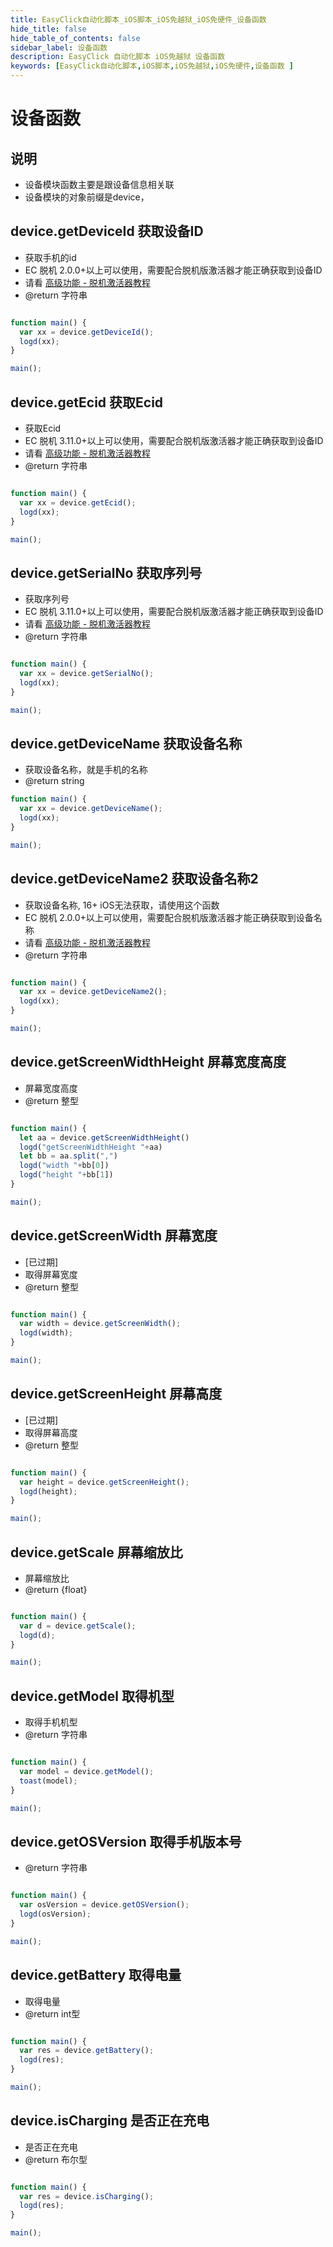 ```yaml
---
title: EasyClick自动化脚本_iOS脚本_iOS免越狱_iOS免硬件_设备函数 
hide_title: false 
hide_table_of_contents: false 
sidebar_label: 设备函数
description: EasyClick 自动化脚本 iOS免越狱 设备函数 
keywords: [EasyClick自动化脚本,iOS脚本,iOS免越狱,iOS免硬件,设备函数 ]
---
```


# 设备函数

## 说明

- 设备模块函数主要是跟设备信息相关联
- 设备模块的对象前缀是device，

## device.getDeviceId 获取设备ID

* 获取手机的id
* EC 脱机 2.0.0+以上可以使用，需要配合脱机版激活器才能正确获取到设备ID
* 请看 [高级功能 - 脱机激活器教程](/iostjdocs/zh-cn/advance/tjcenter)
* @return 字符串

```javascript

function main() {
  var xx = device.getDeviceId();
  logd(xx);
}

main();
```


## device.getEcid 获取Ecid

* 获取Ecid
* EC 脱机 3.11.0+以上可以使用，需要配合脱机版激活器才能正确获取到设备ID
* 请看 [高级功能 - 脱机激活器教程](/iostjdocs/zh-cn/advance/tjcenter)
* @return 字符串

```javascript

function main() {
  var xx = device.getEcid();
  logd(xx);
}

main();
```

## device.getSerialNo 获取序列号

* 获取序列号
* EC 脱机 3.11.0+以上可以使用，需要配合脱机版激活器才能正确获取到设备ID
* 请看 [高级功能 - 脱机激活器教程](/iostjdocs/zh-cn/advance/tjcenter)
* @return 字符串

```javascript

function main() {
  var xx = device.getSerialNo();
  logd(xx);
}

main();
```


## device.getDeviceName 获取设备名称

* 获取设备名称，就是手机的名称
* @return string

```javascript
function main() {
  var xx = device.getDeviceName();
  logd(xx);
}

main();
```


## device.getDeviceName2 获取设备名称2

* 获取设备名称, 16+ iOS无法获取，请使用这个函数
* EC 脱机 2.0.0+以上可以使用，需要配合脱机版激活器才能正确获取到设备名称
* 请看 [高级功能 - 脱机激活器教程](/iostjdocs/zh-cn/advance/tjcenter)
* @return 字符串

```javascript

function main() {
  var xx = device.getDeviceName2();
  logd(xx);
}

main();
```

## device.getScreenWidthHeight 屏幕宽度高度
* 屏幕宽度高度
* @return 整型

```javascript

function main() {
  let aa = device.getScreenWidthHeight()
  logd("getScreenWidthHeight "+aa)
  let bb = aa.split(",")
  logd("width "+bb[0])
  logd("height "+bb[1])
}

main();
```


## device.getScreenWidth 屏幕宽度
* [已过期]
* 取得屏幕宽度
* @return 整型

```javascript

function main() {
  var width = device.getScreenWidth();
  logd(width);
}

main();
```

## device.getScreenHeight 屏幕高度

* [已过期]
* 取得屏幕高度
* @return 整型

```javascript

function main() {
  var height = device.getScreenHeight();
  logd(height);
}

main();
```

## device.getScale 屏幕缩放比

* 屏幕缩放比
* @return {float}

```javascript

function main() {
  var d = device.getScale();
  logd(d);
}

main();
```

## device.getModel 取得机型

* 取得手机机型
* @return 字符串

```javascript

function main() {
  var model = device.getModel();
  toast(model);
}

main();
```

## device.getOSVersion 取得手机版本号

* @return 字符串

```javascript

function main() {
  var osVersion = device.getOSVersion();
  logd(osVersion);
}

main();
```

## device.getBattery 取得电量

* 取得电量
* @return int型

```javascript

function main() {
  var res = device.getBattery();
  logd(res);
}

main();
```

## device.isCharging 是否正在充电

* 是否正在充电
* @return 布尔型

```javascript

function main() {
  var res = device.isCharging();
  logd(res);
}

main();
```

